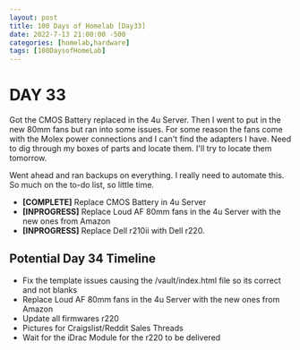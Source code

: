 ```yaml
---
layout: post
title: 100 Days of Homelab [Day33]
date: 2022-7-13 21:00:00 -500
categories: [homelab,hardware]
tags: [100DaysofHomeLab]
---
```


# DAY 33

Got the CMOS Battery replaced in the 4u Server.  Then I went to put in the new 80mm fans but ran into some issues.  For some reason the fans come with the Molex power connections and I can't find the adapters I have.  Need to dig through my boxes of parts and locate them.  I\'ll try to locate them tomorrow. 

Went ahead and ran backups on everything.  I really need to automate this.  So much on the to-do list, so little time.

* **[COMPLETE]** Replace CMOS Battery in 4u Server
* **[INPROGRESS]** Replace Loud AF 80mm fans in the 4u Server with the new ones from Amazon
* **[INPROGRESS]** Replace Dell r210ii with Dell r220.

## Potential Day 34 Timeline
* Fix the template issues causing the /vault/index.html file so its correct and not blanks
* Replace Loud AF 80mm fans in the 4u Server with the new ones from Amazon
* Update all firmwares r220
* Pictures for Craigslist/Reddit Sales Threads
* Wait for the iDrac Module for the r220 to be delivered
